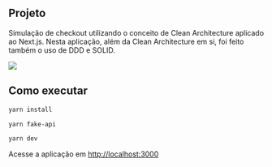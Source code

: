
## Projeto
Simulação de checkout utilizando o conceito de Clean Architecture aplicado ao Next.js. Nesta aplicação, além da Clean Architecture em si, foi feito também o uso de DDD e SOLID.

<img src="https://blog.cleancoder.com/uncle-bob/images/2012-08-13-the-clean-architecture/CleanArchitecture.jpg" />

## Como executar

```bash
yarn install

yarn fake-api

yarn dev
```

Acesse a aplicação em [http://localhost:3000](http://localhost:3000)
